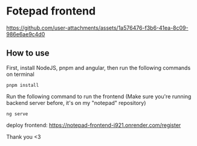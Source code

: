# Fotepad frontend

https://github.com/user-attachments/assets/1a576476-f3b6-41ea-8c09-986e6ae9c4d0


## How to use
First, install NodeJS, pnpm and angular, then run the following commands on terminal
```
pnpm install
```
Run the following command to run the frontend (Make sure you're running backend server before, it's on my "notepad" repository)
```
ng serve
```
deploy frontend: https://notepad-frontend-i921.onrender.com/register

Thank you <3
